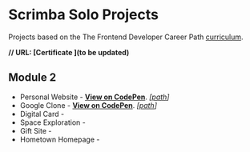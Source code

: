 # Scrimba Solo Projects

Projects based on the The Frontend Developer Career Path [curriculum](https://scrimba.com/learn/frontend). 

__// URL: [Certificate ](to be updated)__

## Module 2

- Personal Website - __[View on CodePen](https://codepen.io/juliendy/pen/yLjWdqR)__. _[[path](https://github.com/juliendy/scrimba/tree/master/module2/1_personal-website)]_
- Google Clone - __[View on CodePen](https://codepen.io/juliendy/pen/gOzNpaq)__. _[[path](https://github.com/juliendy/scrimba/tree/master/module2/2_google-clone)]_
- Digital Card - 
- Space Exploration -
- Gift Site -
- Hometown Homepage -